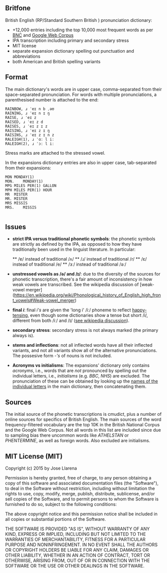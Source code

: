 ## Britfone



British English (RP/Standard Southern British ) pronunciation dictionary:

* +12,000 entries including the top 10,000 most frequent words as per [BNC](http://www.kilgarriff.co.uk/bnc-readme.html)
 and [Google Web Corpus](http://norvig.com/ngrams)
* IPA transcription including primary and secondary stress
* MIT license
* separate expansion dictionary spelling out punctuation and abbreviations
* both American and British spelling variants

## Format

The main dictionary's words are in upper case, comma-separated from their space-separated pronunciation. For words
with multiple pronunciations, a parenthesised number is attached to the end:

```
RAINBOW, ɹ ˈeɪ n b ˌəʊ
RAINING, ɹ ˈeɪ n ɪ ŋ
RAISE, ɹ ˈeɪ z
RAISED, ɹ ˈeɪ z d
RAISES, ɹ ˈeɪ z ɪ z
RAISING, ɹ ˈeɪ z ɪ ŋ
RAISINS, ɹ ˈeɪ z ɪ n z
RALEIGH(1), ɹ ˈɑː l iː
RALEIGH(2), ɹ ˈɔː l iː
```

Stress marks are attached to the stressed vowel.

In the expansions dictionary entries are also in upper case, tab-separated from their expansions:


```
MON	MONDAY(1)
MON.	MONDAY(1)
MPG	MILES PER(1) GALLON
MPH	MILES PER(1) HOUR
MR	MISTER
MR.	MISTER
MRS	MISSIS
MRS.	MISSIS


```
## Issues


* **strict IPA versus traditional phonetic symbols**: the phonetic symbols are strictly as defined by the IPA, as opposed to how
they have traditionally been used in the linguist literature. In particular:

  ** /ɐ/ instead of traditional /ʌ/
  ** /ɹ/ instead of traditional /r/
  ** /ɛ/ instead of traditional /e/
  ** /ɜː/ instead of traditional /əː/

* **unstressed vowels as  /ə/ and  /ɪ/**: due to the diversity of the sources for phonetic transcription, there's a fair amount of inconsistency in how weak vowels
 are transcribed. See the wikipedia discussion of [weak-vowel merger] (https://en.wikipedia.org/wiki/Phonological_history_of_English_high_front_vowels#Weak-vowel_merger)

* **final _i_**: final _i's_ are given the 'long i' /iː/ phoneme to reflect [happy-tensing](https://en.wikipedia.org/wiki/Phonological_history_of_English_high_front_vowels#Happy-tensing), even
though some dictionaries show a tense but short /i/, different from both /iː/ and /ɪ/ ([see wikipedia discussion](https://en.wikipedia.org/wiki/English_phonology)).

* **secondary stress**: secondary stress is not always marked (the primary always is).

* **stems and inflections**: not all inflected words have all their inflected variants, and not all variants show all of the alternative pronunciations. The possesive form _-'s_
of nouns is not included.

* **Acronyms vs initialisms**: The expansions' dictionary only contains _acronyms_, i.e., words that are _not_ pronounced by spelling
 out the individual letters, i.e.,  _initialisms_ (e.g. _BBC_, _NHS_) are excluded. The pronunciation of these can
 be obtained by looking up the [names of the individual letters](https://en.wikipedia.org/wiki/English_alphabet)
 in the main dictionary, then concatenating them.

## Sources

The initial source of the phonetic transcriptions is cmudict, plus a number of online sources for specifics of British English.
The main sources of the word frequency-filtered vocabulary are the top 10K in the British National Corpus and the Google Web Corpus. Not all words in this list are included
since due to sampling bias there uncommon words like _ATHELSTAN_ or _PHENTERMINE_, as well as foreign words. Also excluded are initialisms.


## MIT License (MIT)

Copyright (c) 2015 by Jose Llarena

Permission is hereby granted, free of charge, to any person obtaining a copy of
this software and associated documentation files (the "Software"), to deal in
the Software without restriction, including without limitation the rights to
use, copy, modify, merge, publish, distribute, sublicense, and/or sell copies of
the Software, and to permit persons to whom the Software is furnished to do so,
subject to the following conditions:

The above copyright notice and this permission notice shall be included in all
copies or substantial portions of the Software.

THE SOFTWARE IS PROVIDED "AS IS", WITHOUT WARRANTY OF ANY KIND, EXPRESS OR
IMPLIED, INCLUDING BUT NOT LIMITED TO THE WARRANTIES OF MERCHANTABILITY, FITNESS
FOR A PARTICULAR PURPOSE AND NONINFRINGEMENT. IN NO EVENT SHALL THE AUTHORS OR
COPYRIGHT HOLDERS BE LIABLE FOR ANY CLAIM, DAMAGES OR OTHER LIABILITY, WHETHER
IN AN ACTION OF CONTRACT, TORT OR OTHERWISE, ARISING FROM, OUT OF OR IN
CONNECTION WITH THE SOFTWARE OR THE USE OR OTHER DEALINGS IN THE SOFTWARE.